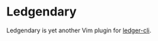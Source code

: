 Ledgendary
==========

Ledgendary is yet another Vim plugin for [ledger-cli][].

[ledger-cli]: https://ledger-cli.org
